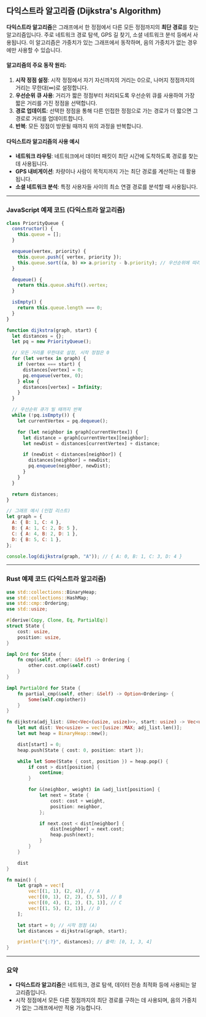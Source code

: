 ## 다익스트라 알고리즘 (Dijkstra's Algorithm)

**다익스트라 알고리즘**은 그래프에서 한 정점에서 다른 모든 정점까지의 **최단 경로**를 찾는 알고리즘입니다. 주로 네트워크 경로 탐색, GPS 길 찾기, 소셜 네트워크 분석 등에서 사용됩니다. 이 알고리즘은 가중치가 있는 그래프에서 동작하며, 음의 가중치가 없는 경우에만 사용할 수 있습니다.

#### **알고리즘의 주요 동작 원리**:

1. **시작 정점 설정**: 시작 정점에서 자기 자신까지의 거리는 0으로, 나머지 정점까지의 거리는 무한대(∞)로 설정합니다.
2. **우선순위 큐 사용**: 거리가 짧은 정점부터 처리되도록 우선순위 큐를 사용하여 가장 짧은 거리를 가진 정점을 선택합니다.
3. **경로 업데이트**: 선택한 정점을 통해 다른 인접한 정점으로 가는 경로가 더 짧으면 그 경로로 거리를 업데이트합니다.
4. **반복**: 모든 정점이 방문될 때까지 위의 과정을 반복합니다.

#### **다익스트라 알고리즘의 사용 예시**

- **네트워크 라우팅**: 네트워크에서 데이터 패킷이 최단 시간에 도착하도록 경로를 찾는 데 사용됩니다.
- **GPS 내비게이션**: 차량이나 사람이 목적지까지 가는 최단 경로를 계산하는 데 활용됩니다.
- **소셜 네트워크 분석**: 특정 사용자들 사이의 최소 연결 경로를 분석할 때 사용됩니다.

---

### **JavaScript 예제 코드 (다익스트라 알고리즘)**

```javascript
class PriorityQueue {
  constructor() {
    this.queue = [];
  }

  enqueue(vertex, priority) {
    this.queue.push({ vertex, priority });
    this.queue.sort((a, b) => a.priority - b.priority); // 우선순위에 따라 정렬
  }

  dequeue() {
    return this.queue.shift().vertex;
  }

  isEmpty() {
    return this.queue.length === 0;
  }
}

function dijkstra(graph, start) {
  let distances = {};
  let pq = new PriorityQueue();

  // 모든 거리를 무한대로 설정, 시작 정점은 0
  for (let vertex in graph) {
    if (vertex === start) {
      distances[vertex] = 0;
      pq.enqueue(vertex, 0);
    } else {
      distances[vertex] = Infinity;
    }
  }

  // 우선순위 큐가 빌 때까지 반복
  while (!pq.isEmpty()) {
    let currentVertex = pq.dequeue();

    for (let neighbor in graph[currentVertex]) {
      let distance = graph[currentVertex][neighbor];
      let newDist = distances[currentVertex] + distance;

      if (newDist < distances[neighbor]) {
        distances[neighbor] = newDist;
        pq.enqueue(neighbor, newDist);
      }
    }
  }

  return distances;
}

// 그래프 예시 (인접 리스트)
let graph = {
  A: { B: 1, C: 4 },
  B: { A: 1, C: 2, D: 5 },
  C: { A: 4, B: 2, D: 1 },
  D: { B: 5, C: 1 },
};

console.log(dijkstra(graph, "A")); // { A: 0, B: 1, C: 3, D: 4 }
```

---

### **Rust 예제 코드 (다익스트라 알고리즘)**

```rust
use std::collections::BinaryHeap;
use std::collections::HashMap;
use std::cmp::Ordering;
use std::usize;

#[derive(Copy, Clone, Eq, PartialEq)]
struct State {
    cost: usize,
    position: usize,
}

impl Ord for State {
    fn cmp(&self, other: &Self) -> Ordering {
        other.cost.cmp(&self.cost)
    }
}

impl PartialOrd for State {
    fn partial_cmp(&self, other: &Self) -> Option<Ordering> {
        Some(self.cmp(other))
    }
}

fn dijkstra(adj_list: &Vec<Vec<(usize, usize)>>, start: usize) -> Vec<usize> {
    let mut dist: Vec<usize> = vec![usize::MAX; adj_list.len()];
    let mut heap = BinaryHeap::new();

    dist[start] = 0;
    heap.push(State { cost: 0, position: start });

    while let Some(State { cost, position }) = heap.pop() {
        if cost > dist[position] {
            continue;
        }

        for &(neighbor, weight) in &adj_list[position] {
            let next = State {
                cost: cost + weight,
                position: neighbor,
            };

            if next.cost < dist[neighbor] {
                dist[neighbor] = next.cost;
                heap.push(next);
            }
        }
    }

    dist
}

fn main() {
    let graph = vec![
        vec![(1, 1), (2, 4)], // A
        vec![(0, 1), (2, 2), (3, 5)], // B
        vec![(0, 4), (1, 2), (3, 1)], // C
        vec![(1, 5), (2, 1)], // D
    ];

    let start = 0; // 시작 정점 (A)
    let distances = dijkstra(&graph, start);

    println!("{:?}", distances); // 출력: [0, 1, 3, 4]
}
```

---

### 요약

- **다익스트라 알고리즘**은 네트워크, 경로 탐색, 데이터 전송 최적화 등에 사용되는 알고리즘입니다.
- 시작 정점에서 모든 다른 정점까지의 최단 경로를 구하는 데 사용되며, 음의 가중치가 없는 그래프에서만 적용 가능합니다.
